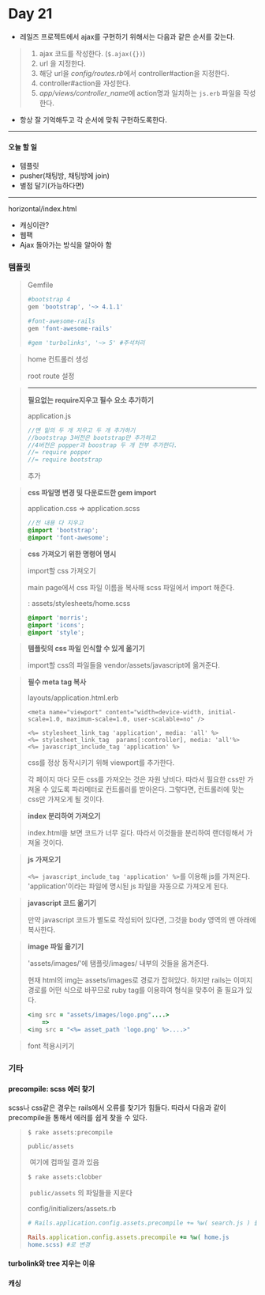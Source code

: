 # Day 21

- 레일즈 프로젝트에서 ajax를 구현하기 위해서는 다음과 같은 순서를 갖는다.

> 1. ajax 코드를 작성한다. (`$.ajax({})`)
> 2. url 을 지정한다.
> 3. 해당 url을 *config/routes.rb*에서 controller#action을 지정한다.
> 4. controller#action을 자성한다.
> 5. *app/views/controller_name*에 action명과 일치하는 `js.erb` 파일을 작성한다.

- 항상 잘 기억해두고 각 순서에 맞춰 구현하도록한다.

------

#### 오늘 할 일

* 템플릿
* pusher(채팅방, 채팅방에 join)
* 별점 달기(가능하다면)

------

horizontal/index.html

* 캐싱이란?
* 웹팩
* Ajax 돌아가는 방식을 알아야 함



### 템플릿

> Gemfile
>
> ```ruby
> #bootstrap 4
> gem 'bootstrap', '~> 4.1.1'
> 
> #font-awesome-rails
> gem 'font-awesome-rails'
> 
> #gem 'turbolinks', '~> 5' #주석처리
> ```



> home 컨트롤러 생성
>
> root route 설정



> ****
>
> **필요없는 require지우고 필수 요소 추가하기**
>
> application.js
>
> ```js
> //맨 밑의 두 개 지우고 두 개 추가하기
> //bootstrap 3버전은 bootstrap만 추가하고
> //4버전은 popper과 boostrap 두 개 전부 추가한다.
> //= require popper
> //= require bootstrap
> ```
>
> 추가



> **css 파일명 변경 및 다운로드한 gem import**
>
> application.css => application.scss
>
> ```scss
> //전 내용 다 지우고
> @import 'bootstrap';
> @import 'font-awesome';
> ```



> **css 가져오기 위한 명령어 명시**
>
> import할 css 가져오기
>
> main page에서 css 파일 이름을 복사해 scss 파일에서 import 해준다.
>
> : assets/stylesheets/home.scss
>
> ```scss
> @import 'morris';
> @import 'icons';
> @import 'style';
> ```



> **템플릿의 css 파일 인식할 수 있게 옮기기**
>
> import할 css의 파일들을 vendor/assets/javascript에 옮겨준다.



> **필수 meta tag 복사**
>
> layouts/application.html.erb
>
> ```erb
> <meta name="viewport" content="width=device-width, initial-scale=1.0, maximum-scale=1.0, user-scalable=no" />
> 
> <%= stylesheet_link_tag 'application', media: 'all' %>
> <%= stylesheet_link_tag  params[:controller], media: 'all'%>
> <%= javascript_include_tag 'application' %>
> ```
>
>  css를 정상 동작시키기 위해 viewport를 추가한다.
>
> 
>
> 각 페이지 마다 모든 css를 가져오는 것은 자원 낭비다. 따라서 필요한 css만 가져올 수 있도록 파라메터로 컨트롤러를 받아온다. 그렇다면, 컨트롤러에 맞는 css만 가져오게 될 것이다.



> **index 분리하여 가져오기**
>
> index.html을 보면 코드가 너무 길다. 따라서 이것들을 분리하여 랜더링해서 가져올 것이다.



> **js 가져오기**
>
> `<%= javascript_include_tag 'application' %>`를 이용해 js를 가져온다. 'application'이라는 파일에 명시된 js 파일을 자동으로 가져오게 된다.



> **javascript 코드 옮기기**
>
>  만약 javascript 코드가 별도로 작성되어 있다면, 그것을 body 영역의 맨 아래에 복사한다.



> **image 파일 옮기기**
>
> 'assets/images/'에 탬플릿/images/ 내부의 것들을 옮겨준다.
>
> 현재 html의 img는 assets/images로 경로가 잡혀있다. 하지만 rails는 이미지 경로를 어떤 식으로 바꾸므로 ruby tag를 이용하여 형식을 맞추어 줄 필요가 있다.
>
> ```ruby
> <img src = "assets/images/logo.png"....>
>     =>
> <img src = "<%= asset_path 'logo.png' %>....>"
> ```



> font 적용시키기
>
> 



### 기타

#### precompile: scss 에러 찾기

 scss나 css같은 경우는 rails에서 오류를 찾기가 힘들다. 따라서 다음과 같이 precompile을 통해서 에러를 쉽게 찾을 수 있다.

> `$ rake assets:precompile`
>
> 
>
> `public/assets`
>
> ​	여기에 컴파일 결과 있음
>
> 
>
> `$ rake assets:clobber` 
>
> ​	 `public/assets` 의 파일들을 지운다
>
> 
>
> config/initializers/assets.rb
>
> ```ruby
> # Rails.application.config.assets.precompile += %w( search.js ) 를
> 
> Rails.application.config.assets.precompile += %w( home.js 
> home.scss) #로 변경
> ```



#### turbolink와  tree 지우는 이유



#### 캐싱


